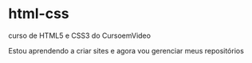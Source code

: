 # html-css
 curso de HTML5 e CSS3 do CursoemVideo

Estou aprendendo a criar sites e agora vou gerenciar meus repositórios 